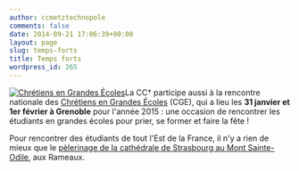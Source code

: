 ```yaml
---
author: ccmetztechnopole
comments: false
date: 2014-09-21 17:06:39+00:00
layout: page
slug: temps-forts
title: Temps forts
wordpress_id: 265
---
```


[![Chrétiens en Grandes Écoles](http://cccroixmetz.files.wordpress.com/2014/09/customlogo.png?w=300)](https://cccroixmetz.files.wordpress.com/2014/09/customlogo.png)La CC† participe aussi à la rencontre nationale des [Chrétiens en Grandes Écoles](http://www.cgenational.com/) (CGE), qui a lieu les **31 janvier et 1er février à Grenoble** pour l'année 2015 : une occasion de rencontrer les étudiants en grandes écoles pour prier, se former et faire la fête !

Pour rencontrer des étudiants de tout l'Est de la France, il n'y a rien de mieux que le [pèlerinage de la cathédrale de Strasbourg au Mont Sainte-Odile](http://pelesteodile.free.fr/), aux Rameaux.
